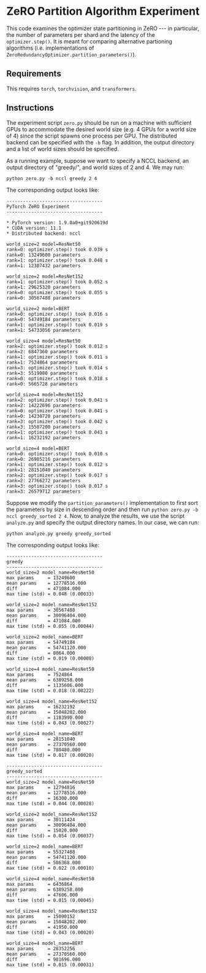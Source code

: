 # ZeRO Partition Algorithm Experiment
This code examines the optimizer state partitioning in ZeRO --- in particular,
the number of parameters per shard and the latency of the `optimizer.step()`.
It is meant for comparing alternative partioning algorithms (i.e.
implementations of `ZeroRedundancyOptimizer.partition_parameters()`).

## Requirements
This requires `torch`, `torchvision`, and `transformers`.

## Instructions
The experiment script `zero.py` should be run on a machine with sufficient GPUs
to accommodate the desired world size (e.g. 4 GPUs for a world size of 4) since
the script spawns one process per GPU. The distributed backend can be specified
with the `-b` flag. In addition, the output directory and a list of world sizes
should be specified.

As a running example, suppose we want to specify a NCCL backend, an output
directory of "greedy/", and world sizes of 2 and 4. We may run:
```
python zero.py -b nccl greedy 2 4
```
The corresponding output looks like:
```
-----------------------------------
PyTorch ZeRO Experiment
-----------------------------------

* PyTorch version: 1.9.0a0+git920619d
* CUDA version: 11.1
* Distributed backend: nccl

world_size=2 model=ResNet50
rank=0: optimizer.step() took 0.039 s
rank=0: 13249600 parameters
rank=1: optimizer.step() took 0.048 s
rank=1: 12307432 parameters

world_size=2 model=ResNet152
rank=1: optimizer.step() took 0.052 s
rank=1: 29625320 parameters
rank=0: optimizer.step() took 0.055 s
rank=0: 30567488 parameters

world_size=2 model=BERT
rank=0: optimizer.step() took 0.016 s
rank=0: 54749184 parameters
rank=1: optimizer.step() took 0.019 s
rank=1: 54733056 parameters

world_size=4 model=ResNet50
rank=2: optimizer.step() took 0.012 s
rank=2: 6847360 parameters
rank=1: optimizer.step() took 0.011 s
rank=1: 7524864 parameters
rank=3: optimizer.step() took 0.014 s
rank=3: 5519080 parameters
rank=0: optimizer.step() took 0.018 s
rank=0: 5665728 parameters

world_size=4 model=ResNet152
rank=2: optimizer.step() took 0.041 s
rank=2: 14222696 parameters
rank=0: optimizer.step() took 0.041 s
rank=0: 14230720 parameters
rank=3: optimizer.step() took 0.042 s
rank=3: 15507200 parameters
rank=1: optimizer.step() took 0.043 s
rank=1: 16232192 parameters

world_size=4 model=BERT
rank=0: optimizer.step() took 0.010 s
rank=0: 26985216 parameters
rank=1: optimizer.step() took 0.012 s
rank=1: 28151040 parameters
rank=2: optimizer.step() took 0.017 s
rank=2: 27766272 parameters
rank=3: optimizer.step() took 0.017 s
rank=3: 26579712 parameters

```
Suppose we modify the `partition_parameters()` implementation to first sort the
parameters by size in descending order and then run `python zero.py -b nccl
greedy_sorted 2 4`. Now, to analyze the results, we use the script `analyze.py`
and specify the output directory names. In our case, we can run:
```
python analyze.py greedy greedy_sorted
```
The corresponding output looks like:
```
-----------------------------------
greedy
-----------------------------------
world_size=2 model_name=ResNet50
max params     = 13249600
mean params    = 12778516.000
diff           = 471084.000
max time (std) = 0.048 (0.00033)

world_size=2 model_name=ResNet152
max params     = 30567488
mean params    = 30096404.000
diff           = 471084.000
max time (std) = 0.055 (0.00044)

world_size=2 model_name=BERT
max params     = 54749184
mean params    = 54741120.000
diff           = 8064.000
max time (std) = 0.019 (0.00008)

world_size=4 model_name=ResNet50
max params     = 7524864
mean params    = 6389258.000
diff           = 1135606.000
max time (std) = 0.018 (0.00222)

world_size=4 model_name=ResNet152
max params     = 16232192
mean params    = 15048202.000
diff           = 1183990.000
max time (std) = 0.043 (0.00027)

world_size=4 model_name=BERT
max params     = 28151040
mean params    = 27370560.000
diff           = 780480.000
max time (std) = 0.017 (0.00020)

-----------------------------------
greedy_sorted
-----------------------------------
world_size=2 model_name=ResNet50
max params     = 12794816
mean params    = 12778516.000
diff           = 16300.000
max time (std) = 0.044 (0.00028)

world_size=2 model_name=ResNet152
max params     = 30111424
mean params    = 30096404.000
diff           = 15020.000
max time (std) = 0.054 (0.00037)

world_size=2 model_name=BERT
max params     = 55327488
mean params    = 54741120.000
diff           = 586368.000
max time (std) = 0.022 (0.00010)

world_size=4 model_name=ResNet50
max params     = 6436864
mean params    = 6389258.000
diff           = 47606.000
max time (std) = 0.015 (0.00045)

world_size=4 model_name=ResNet152
max params     = 15090152
mean params    = 15048202.000
diff           = 41950.000
max time (std) = 0.043 (0.00020)

world_size=4 model_name=BERT
max params     = 28352256
mean params    = 27370560.000
diff           = 981696.000
max time (std) = 0.015 (0.00031)
```
